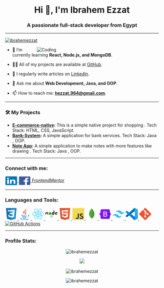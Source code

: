 <h1 align="center">Hi 👋, I'm Ibrahem Ezzat</h1>
<h3 align="center">A passionate full-stack developer from Egypt</h3>

<hr>

<p align="left"> 
  <a href="https://www.linkedin.com/in/ibrahim-ezzat-4b21a8234/" target="blank">
    <img src="https://img.shields.io/twitter/follow/ibrahemezzat?logo=linkedin&style=for-the-badge" alt="ibrahemezzat" />
  </a> 
</p>
<img align="right" alt="Coding" width="400" src="https://cdn.dribbble.com/users/1162077/screenshots/3848914/programmer.gif" />

- 🌱 I’m currently learning **React, Node.js, and MongoDB**.

- 👨‍💻 All of my projects are available at [GitHub](https://github.com/HemaEzzat123).

- 📝 I regularly write articles on [LinkedIn](https://www.linkedin.com/in/ibrahim-ezzat-4b21a8234/).

- 💬 Ask me about **Web Development, Java, and OOP**.

- 📫 How to reach me: **hezzat.964@gmail.com**.

---
### 🛠️ My Projects

- **[E-commerce-native](https://github.com/HemaEzzat123/E-commerce-native):** This is a simple native project for shopping . Tech Stack: HTML, CSS, JavaScript.
- **[Bank-System](https://github.com/HemaEzzat123/Bank-System):** A simple application for bank services. Tech Stack: Java , OOP.
- **[Note App](https://github.com/HemaEzzat123/Note-App):** A simple application to make notes with more features like drawing . Tech Stack: Java , OOP.

---

<h3 align="left">Connect with me:</h3>
<p align="left">
  <a href="https://www.linkedin.com/in/ibrahim-ezzat-4b21a8234/" target="blank">
     <img align="center" src="https://raw.githubusercontent.com/devicons/devicon/master/icons/linkedin/linkedin-original.svg" alt="GitHub" height="30" width="40" />
  </a>
  <a href="https://www.facebook.com/hema.ezzat.96" target="blank">
       <img align="center" src="https://raw.githubusercontent.com/devicons/devicon/master/icons/facebook/facebook-original.svg" alt="GitHub" height="30" width="40" />
  </a>
  <a href="https://www.frontendmentor.io/profile/HemaEzzat123" target="blank">
    FrontendMentor
  </a>
</p>

---

<h3 align="left">Languages and Tools:</h3>
<p align="left"> 
  <a href="https://www.w3schools.com/css/" target="_blank"> 
    <img src="https://raw.githubusercontent.com/devicons/devicon/master/icons/css3/css3-original.svg" alt="CSS3" width="40" height="40"/> 
  </a> 
  <a href="https://www.java.com/en/" target="_blank"> 
    <img src="https://raw.githubusercontent.com/devicons/devicon/master/icons/java/java-original.svg" alt="Java" width="40" height="40"/> 
  </a> 
  <a href="https://reactjs.org/" target="_blank"> 
    <img src="https://raw.githubusercontent.com/devicons/devicon/master/icons/react/react-original.svg" alt="React" width="40" height="40"/> 
  </a> 
  <a href="https://nodejs.org" target="_blank"> 
    <img src="https://raw.githubusercontent.com/devicons/devicon/master/icons/nodejs/nodejs-original-wordmark.svg" alt="Node.js" width="40" height="40"/> 
  </a> 
  <a href="https://www.w3schools.com/html/" target="_blank"> 
    <img src="https://raw.githubusercontent.com/devicons/devicon/master/icons/html5/html5-original.svg" alt="HTML5" width="40" height="40"/> 
  </a> 
  <a href="https://www.w3schools.com/js/" target="_blank"> 
    <img src="https://raw.githubusercontent.com/devicons/devicon/master/icons/javascript/javascript-original.svg" alt="JavaScript" width="40" height="40"/> 
  </a> 
  <a href="https://www.mongodb.com/" target="_blank"> 
  <img src="https://raw.githubusercontent.com/devicons/devicon/master/icons/mongodb/mongodb-original.svg" alt="MongoDB" width="40" height="40"/> 
</a>
<a href="https://getbootstrap.com" target="_blank"> 
  <img src="https://raw.githubusercontent.com/devicons/devicon/master/icons/bootstrap/bootstrap-original.svg" alt="Bootstrap" width="40" height="40"/> 
</a>
<a href="https://tailwindcss.com/" target="_blank"> 
  <img src="https://raw.githubusercontent.com/devicons/devicon/master/icons/tailwindcss/tailwindcss-original.svg" alt="tailwindcss" width="40" height="40"/> 
</a>
<a href="https://code.visualstudio.com/" target="_blank"> 
  <img src="https://raw.githubusercontent.com/devicons/devicon/master/icons/vscode/vscode-original.svg" alt="VSCode" width="40" height="40"/> 
</a>
<a href="https://git-scm.com/" target="_blank"> 
  <img src="https://raw.githubusercontent.com/devicons/devicon/master/icons/git/git-original.svg" alt="Git" width="40" height="40"/> 
</a>
<a href="https://github.com/features/actions" target="_blank"> 
  <img src="https://avatars.githubusercontent.com/u/44036562?s=200&v=4" alt="GitHub Actions" width="40" height="40"/> 
</a>
</p>

---

<h3 align="left">Profile Stats:</h3>
<p align="center">
  <img src="https://github-readme-stats.vercel.app/api/top-langs/?username=HemaEzzat123&layout=compact&theme=radical" alt="ibrahemezzat" />
</p>

<p align="center">
  <img src="https://github-readme-stats.vercel.app/api?username=HemaEzzat123&hide=contribs,prs&show_icons=true&theme=radical" />
</p>

<p align="center">
  <img src="https://github-profile-trophy.vercel.app/?username=HemaEzzat123&theme=radical" alt="ibrahemezzat" />
</p>

<p align="center">
  <img src="https://github-readme-streak-stats.herokuapp.com/?user=HemaEzzat123&show_icons=true&theme=radical" alt="ibrahemezzat" />
</p>

